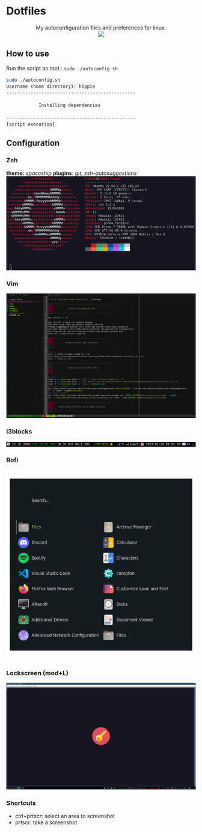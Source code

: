 # Dotfiles
<p align="center">
  My autoconfiguration files and preferences for linux.
  <br>
  <a href="https://twitter.com/intent/follow?screen_name=hiippiiie" title="Follow"><img src="https://img.shields.io/twitter/follow/hiippiiie?label=hiippiiie&style=social"></a>
  <br>
</p>


## How to use

Run the script as root : `sudo ./autoconfig.sh`
```bash
sudo ./autoconfig.sh 
Username (home directory): hippie 
------------------------------------------------

            Installing dependencies             

------------------------------------------------
[script execution]
```

## Configuration
### Zsh

**theme:** *spaceship*
**plugins**: *git, zsh-autosuggestions*
![zsh](images/zsh.png)

### Vim

![Vim](images/vim.png)

### i3blocks

![i3blocks](images/i3blocks.png)

### Rofi

![rofi](images/rofi.png)

### Lockscreen (mod+L)

![lockscreen](images/lockscreen.png)

### Shortcuts

- ctrl+prtscr: select an area to screenshot
- prtscr: take a screenshot
